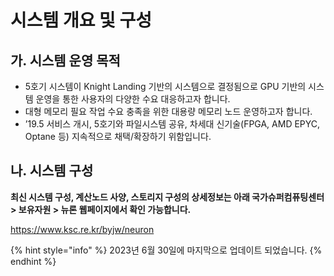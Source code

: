 # 시스템 개요 및 구성

## 가. 시스템 운영 목적

* 5호기 시스템이 Knight Landing 기반의 시스템으로 결정됨으로 GPU 기반의 시스템 운영을 통한 사용자의 다양한 수요 대응하고자 합니다.
* 대형 메모리 필요 작업 수요 충족을 위한 대용량 메모리 노드 운영하고자 합니다.
* ’19.5 서비스 개시, 5호기와 파일시스템 공유, 차세대 신기술(FPGA, AMD EPYC, Optane 등) 지속적으로 채택/확장하기 위함입니다.



## 나. 시스템 구성

**최신 시스템 구성, 계산노드 사양, 스토리지  구성의 상세정보는 아래 국가슈퍼컴퓨팅센터 > 보유자원 > 뉴론 웹페이지에서 확인 가능합니다.**

https://www.ksc.re.kr/byjw/neuron



{% hint style="info" %}
2023년 6월 30일에 마지막으로 업데이트 되었습니다.
{% endhint %}
